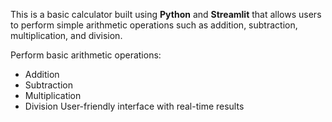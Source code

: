 This is a basic calculator built using **Python** and **Streamlit** that allows users to perform simple arithmetic operations such as addition, subtraction, multiplication, and division.

 Perform basic arithmetic operations:
  - Addition
  - Subtraction
  - Multiplication
  - Division
 User-friendly interface with real-time results
